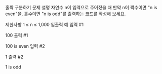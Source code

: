홀짝 구분하기
문제 설명
자연수 n이 입력으로 주어졌을 때 만약 n이 짝수이면 "n is even"을, 홀수이면 "n is odd"를 출력하는 코드를 작성해 보세요.

제한사항
1 ≤ n ≤ 1,000
입출력 예
입력 #1

100
출력 #1

100 is even
입력 #2

1
출력 #2

1 is odd